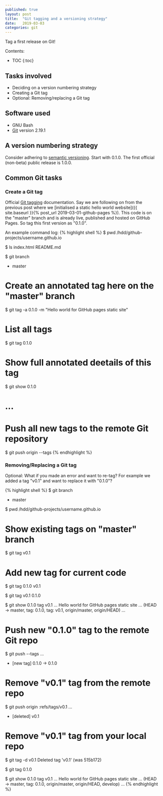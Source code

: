 ```yaml
---
published: true 
layout: post
title:  "Git tagging and a versioning strategy"
date:   2019-03-03
categories: git
---
```


Tag a first release on Git! 

Contents:
* TOC
{:toc}

## Tasks involved

- Deciding on a version numbering strategy
- Creating a Git tag
- Optional: Removing/replacing a Git tag

## Software used

- GNU Bash
- [Git](https://git-scm.com) version 2.19.1

## A version numbering strategy

Consider adhering to [semantic versioning](https://semver.org/).
Start with 0.1.0.
The first official (non-beta) public release is 1.0.0.

## Common Git tasks
### Create a Git tag

Official [Git tagging](https://git-scm.com/book/en/v2/Git-Basics-Tagging) documentation.
Say we are following on from the previous post where we [initialised a static hello world website]({{ site.baseurl }}{% post_url 2019-03-01-github-pages %}). 
This code is on the "master" branch and is already live, published and hosted on GitHub Pages.
So tag this first version as "0.1.0".

An example command log: 
{% highlight shell %}
$ pwd
/hdd/github-projects/username.github.io

$ ls
index.html  README.md

$ git branch
* master

# Create an annotated tag here on the "master" branch
$ git tag -a 0.1.0 -m "Hello world for GitHub pages static site"

# List all tags
$ git tag
0.1.0

# Show full annotated deetails of this tag
$ git show 0.1.0
# ...

# Push all new tags to the remote Git repository
$ git push origin --tags
{% endhighlight %}

### Removing/Replacing a Git tag

Optional: What if you made an error and want to re-tag? For example we added a tag "v0.1" and want to replace it with "0.1.0"?

{% highlight shell %}
$ git branch
* master

$ pwd
/hdd/github-projects/username.github.io

# Show existing tags on "master" branch
$ git tag
v0.1

# Add new tag for current code
$ git tag 0.1.0 v0.1

$ git tag
v0.1
0.1.0

$ git show 0.1.0
tag v0.1
...
Hello world for GitHub pages static site
... (HEAD -> master, tag: 0.1.0, tag: v0.1, origin/master, origin/HEAD)
...

# Push new "0.1.0" tag to the remote Git repo
$ git push --tags
...
 * [new tag]         0.1.0 -> 0.1.0

# Remove "v0.1" tag from the remote repo
$ git push origin :refs/tags/v0.1
...
 - [deleted]         v0.1

# Remove "v0.1" tag from your local repo
$ git tag -d v0.1
Deleted tag 'v0.1' (was 515b172)

$ git tag
0.1.0

$ git show 0.1.0
tag v0.1
...
Hello world for GitHub pages static site
... (HEAD -> master, tag: 0.1.0, origin/master, origin/HEAD, develop)
...
{% endhighlight %}
